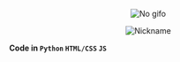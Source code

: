 <p align="center">
  <img src="./me-pfp-gif-crop.gif" alt="No gifo">
</p>

<p align="center">
  <img src="https://readme-typing-svg.demolab.com?font=Fira+Code&weight=600&size=40&duration=10000&pause=2500&color=717171&center=true&vCenter=true&random=true&width=640&height=100&lines=Disconnected401" alt="Nickname" />
</p>

**Code in `Python` `HTML/CSS` `JS`**